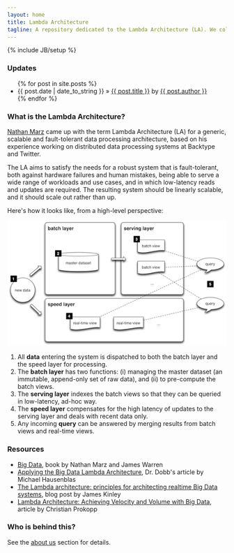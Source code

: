 ```yaml
---
layout: home
title: Lambda Architecture
tagline: A repository dedicated to the Lambda Architecture (LA). We collect and publish examples and good practices around the LA.
---
```

{% include JB/setup %}


### Updates

<ul class="posts">
  {% for post in site.posts %}
    <li><span>{{ post.date | date_to_string }}</span> &raquo; <a href="{{ BASE_PATH }}{{ post.url }}">{{ post.title }}</a> by <a href="http://twitter.com/{{ post.author_twitter }}">{{ post.author }}</a></li>
  {% endfor %}
</ul>

### What is the Lambda Architecture?

[Nathan Marz](https://twitter.com/nathanmarz) came up with the term
Lambda Architecture (LA) for a generic, scalable and fault-tolerant data
processing architecture, based on his experience working on distributed data
processing systems at Backtype and Twitter.

The LA aims to satisfy the needs for a robust system that is fault-tolerant,
both against hardware failures and human mistakes, being able to serve a wide 
range of workloads and use cases, and in which low-latency reads and updates are 
required. The resulting system should be linearly scalable, and it should scale out 
rather than up. 

Here's how it looks like, from a high-level perspective:

![LA overview](img/la-overview_small.png "LA overview")

1. All **data** entering the system is dispatched to both the batch layer and the speed layer for processing.
1. The **batch layer** has two functions: (i) managing the master dataset (an immutable, append-only set of raw data), and (ii) to pre-compute the batch views.
1. The **serving layer** indexes the batch views so that they can be queried in low-latency, ad-hoc way. 
1. The **speed layer** compensates for the high latency of updates to the serving layer and deals with recent data only.
1. Any incoming **query** can be answered by merging results from batch views and real-time views.


### Resources

* [Big Data](http://manning.com/marz/), book by Nathan Marz and James Warren
* [Applying the Big Data Lambda Architecture](http://www.drdobbs.com/database/applying-the-big-data-lambda-architectur/240162604), Dr. Dobb's article by Michael Hausenblas
* [The Lambda architecture: principles for architecting realtime Big Data systems](http://jameskinley.tumblr.com/post/37398560534/the-lambda-architecture-principles-for-architecting), blog post by James Kinley
* [Lambda Architecture: Achieving Velocity and Volume with Big Data](http://www.semantikoz.com/blog/lambda-architecture-velocity-volume-big-data-hadoop-storm/), article by Christian Prokopp


### Who is behind this?

See the [about us](aboutus/) section for details.